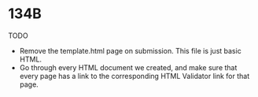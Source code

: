 # 134B

TODO

- Remove the template.html page on submission. This file is just basic HTML.
- Go through every HTML document we created, and make sure that every page has
a link to the corresponding HTML Validator link for that page.
